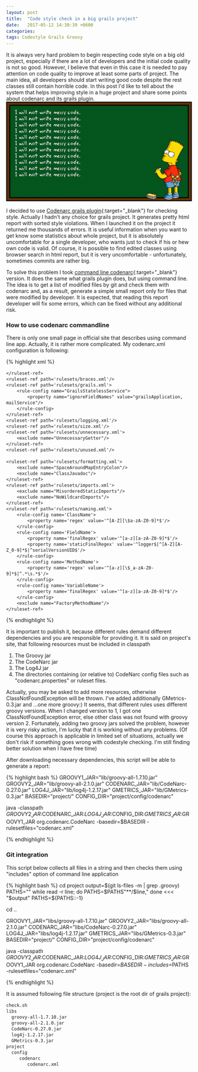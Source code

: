 ```yaml
---
layout: post
title:  "Code style check in a big grails project"
date:   2017-05-12 14:30:39 +0600
categories:
tags: Codestyle Grails Groovy
---
```


It is always very hard problem to begin respecting code style on a big old project, especially if there are a lot of
developers and the initial code quality is not so good. However, I believe that even in this case it is needed to pay
attention on code quality to improve
at least some parts of project. The main idea, all developers should start writing good code despite
the rest classes still contain horrible code. In this post I'd like to tell about the system that helps improving style
 in a huge project and share some points about codenarc and its grails plugin.
![Just a picture](/images/articles/codestyle/messy-code.gif)

I decided to use [Codenarc grails plugin][plugin]{:target="_blank"} for checking style. Actually I hadn't any
choice for grails project. It generates pretty html report with sorted style violations. When I launched it on the
 project it returned me thousands of errors. It is useful information when you want to get know some statistics
 about whole project, but it is absolutely uncomfortable for a single developer, who wants just to check if his
 or hew own code is valid. Of course, it is possible to find edited classes using browser search in html report,
  but it is very uncomfortable - unfortunately, sometimes commits are rather big.

To solve this problem I took [command line codenarc][cl]{:target="_blank"} version.
 It does the same what grails plugin does, but using command line. The idea is to get a list of modified files
  by git and check them with codenarc and, as a result, generate a simple small report only for files that were
   modified by developer. It is expected, that reading this report developer will fix some errors, which can be
   fixed without any additional risk.

### How to use codenarc commandline

There is only one small page in official site that describes using command line app. Actually, it is rather more
    complicated. My codenarc.xml configuration is following:

{% highlight xml %}
<ruleset xmlns="http://codenarc.org/ruleset/1.0" xmlns:xsi="http://www.w3.org/2001/XMLSchema-instance"
         xsi:schemaLocation="http://codenarc.org/ruleset/1.0 http://codenarc.org/ruleset-schema.xsd"
         xsi:noNamespaceSchemaLocation="http://codenarc.org/ruleset-schema.xsd">
    <ruleset-ref path='rulesets/basic.xml'>

    </ruleset-ref>
    <ruleset-ref path='rulesets/braces.xml'/>
    <ruleset-ref path='rulesets/grails.xml'>
        <rule-config name="GrailsStatelessService">
            <property name="ignoreFieldNames" value="grailsApplication, mailService"/>
        </rule-config>
    </ruleset-ref>
    <ruleset-ref path='rulesets/logging.xml'/>
    <ruleset-ref path='rulesets/size.xml'/>
    <ruleset-ref path='rulesets/unnecessary.xml'>
        <exclude name="UnnecessaryGetter"/>
    </ruleset-ref>
    <ruleset-ref path='rulesets/unused.xml'/>

    <ruleset-ref path='rulesets/formatting.xml'>
        <exclude name="SpaceAroundMapEntryColon"/>
        <exclude name="ClassJavadoc"/>
    </ruleset-ref>
    <ruleset-ref path='rulesets/imports.xml'>
        <exclude name="MisorderedStaticImports"/>
        <exclude name="NoWildcardImports"/>
    </ruleset-ref>
    <ruleset-ref path='rulesets/naming.xml'>
        <rule-config name='ClassName'>
            <property name='regex' value='^[A-Z][\$a-zA-Z0-9]*$'/>
        </rule-config>
        <rule-config name='FieldName'>
            <property name='finalRegex' value='^[a-z][a-zA-Z0-9]*$'/>
            <property name='staticFinalRegex' value='^logger$|^[A-Z][A-Z_0-9]*$|^serialVersionUID$'/>
        </rule-config>
        <rule-config name='MethodName'>
            <property name='regex' value='^[a-z][\$_a-zA-Z0-9]*$|^.*\s.*$'/>
        </rule-config>
        <rule-config name='VariableName'>
            <property name='finalRegex' value='^[a-z][a-zA-Z0-9]*$'/>
        </rule-config>
        <exclude name="FactoryMethodName"/>
    </ruleset-ref>
</ruleset>
{% endhighlight %}

It is important to publish it, because different rules demand different dependencies and you are responsible
for providing it. It is said on project's site, that following resources must be included in classpath

1. The Groovy jar
2. The CodeNarc jar
3. The Log4J jar
4. The directories containing (or relative to) CodeNarc config files such as "codenarc.properties" or ruleset files.

Actually, you may be asked to add more resources, otherwise ClassNotFoundException will be thrown. I've added
 additionally GMetrics-0.3.jar and ...one more groovy:) It seems, that different rules uses different groovy versions.
 When I changed version to 1, I got one ClassNotFoundException error, else other class was not found with groovy
 version 2.
 Fortunately, adding two groovy jars solved the problem, however it is very risky action, I'm lucky
 that it is working without any problems. (Of course this approach is applicable in limited set of situations,
 actually we don't risk if something goes wrong with codestyle checking. I'm still finding better solution
 when I have free time)

After downloading necessary dependencies, this script will be able to generate a report:

{% highlight bash %}
GROOVY1_JAR="lib/groovy-all-1.7.10.jar"
GROOVY2_JAR="lib/groovy-all-2.1.0.jar"
CODENARC_JAR="lib/CodeNarc-0.27.0.jar"
LOG4J_JAR="lib/log4j-1.2.17.jar"
GMETRICS_JAR="lib/GMetrics-0.3.jar"
BASEDIR="project/"
CONFIG_DIR="project/config/codenarc"

java -classpath $GROOVY2_JAR:$CODENARC_JAR:$LOG4J_JAR:$CONFIG_DIR:$GMETRICS_JAR:$GROOVY1_JAR org.codenarc.CodeNarc -basedir=$BASEDIR -rulesetfiles="codenarc.xml"

{% endhighlight %}

### Git integration

This script below collects all files in a string and then checks them using "includes" option of command line application

{% highlight bash %}
cd project
output=$(git ls-files -m | grep .groovy)
PATHS=""
while read -r line; do
    PATHS=$PATHS"**/$line,"
done <<< "$output"
PATHS=${PATHS::-1}

cd ..

GROOVY1_JAR="libs/groovy-all-1.7.10.jar"
GROOVY2_JAR="libs/groovy-all-2.1.0.jar"
CODENARC_JAR="libs/CodeNarc-0.27.0.jar"
LOG4J_JAR="libs/log4j-1.2.17.jar"
GMETRICS_JAR="libs/GMetrics-0.3.jar"
BASEDIR="project/"
CONFIG_DIR="project/config/codenarc"

java -classpath $GROOVY2_JAR:$CODENARC_JAR:$LOG4J_JAR:$CONFIG_DIR:$GMETRICS_JAR:$GROOVY1_JAR org.codenarc.CodeNarc -basedir=$BASEDIR -includes=$PATHS -rulesetfiles="codenarc.xml"

{% endhighlight %}

It is assumed following file structure (project is the root dir of grails project):

```
check.sh
libs
  groovy-all-1.7.10.jar
  groovy-all-2.1.0.jar
  CodeNarc-0.27.0.jar
  log4j-1.2.17.jar
  GMetrics-0.3.jar
project
  config
     codenarc
        codenarc.xml

```

[plugin]:  https://grails.org/plugin/codenarc
[cl]:  http://codenarc.sourceforge.net/codenarc-command-line.html